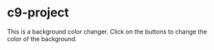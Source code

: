 # c9-project
This is a background color changer. Click on the buttons to change the color of the background.
